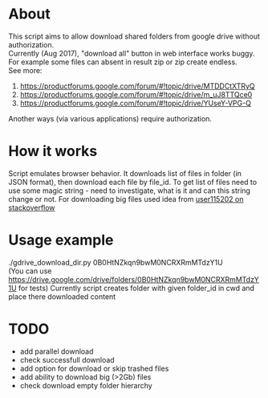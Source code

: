 # About
This script aims to allow download shared folders from google drive without authorization.  
Currently (Aug 2017), "download all" button in web interface works buggy.  
For example some files can absent in result zip or zip create endless.  
See more:
1. https://productforums.google.com/forum/#!topic/drive/MTDDCtXTRyQ
1. https://productforums.google.com/forum/#!topic/drive/m_uJ8TTQce0
1. https://productforums.google.com/forum/#!topic/drive/YUseY-VPG-Q

Another ways (via various applications) require authorization.

# How it works
Script emulates browser behavior. It downloads list of files in folder (in JSON format), then download each file by file_id.
To get list of files need to use some magic string - need to investigate, what is it and can this string change or not.
For downloading big files used idea from [user115202 on stackoverflow](https://stackoverflow.com/a/39225039)

# Usage example
./gdrive_download_dir.py 0B0HtNZkqn9bwM0NCRXRmMTdzY1U  
(You can use https://drive.google.com/drive/folders/0B0HtNZkqn9bwM0NCRXRmMTdzY1U for tests)
Currently script creates folder with given folder_id in cwd and place there downloaded content

# TODO
*   add parallel download
*   check successfull download
*   add option for download or skip trashed files
*   add ability to download big (>2Gb) files
*   check download empty folder hierarchy
